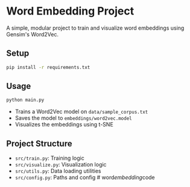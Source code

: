 # Word Embedding Project

A simple, modular project to train and visualize word embeddings using Gensim's Word2Vec.

## Setup

```bash
pip install -r requirements.txt
```

## Usage

```bash
python main.py
```

- Trains a Word2Vec model on `data/sample_corpus.txt`
- Saves the model to `embeddings/word2vec.model`
- Visualizes the embeddings using t-SNE

## Project Structure

- `src/train.py`: Training logic
- `src/visualize.py`: Visualization logic
- `src/utils.py`: Data loading utilities
- `src/config.py`: Paths and config #   w o r d _ e m b e d d i n g _ c o d e  
 